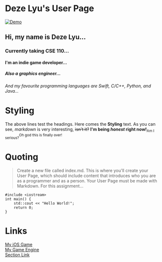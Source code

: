 # Deze Lyu's User Page
[![Demo](https://github.com/KelinLyu/KGLEngine/blob/main/KGLEngine/Resources/GitHub%20Images/Demo.png)](#)
## Hi, my name is Deze Lyu...
### Currently taking CSE 110...
#### I'm an indie game developer...
##### Also a graphics engineer...
###### And my favourite programming languages are Swift, C/C++, Python, and Java...
# Styling
The above lines test the headings. Here comes the **Styling** text. As you can see, *markdown* is very interesting, ~~isn't it?~~ **I'm being _honest_ right now!**<sub>Am I serious?</sub><sup>Oh god this is finally over!</sup>
# Quoting
> Create a new file called index.md. This is where you'll create your User Page, which should include content that introduces who you are as a programmer and as a person. Your User Page must be made with Markdown. For this assignment...
```
#include <iostream>
int main() {
    std::cout << "Hello World!";
    return 0;
}
```
# Links
[My iOS Game](https://apps.apple.com/us/app/wizards-battle-chess/id1441353927)<br/>
[My Game Engine](https://github.com/KelinLyu/KGLEngine)<br/>
[Section Link](#deze-lyus-user-page)
